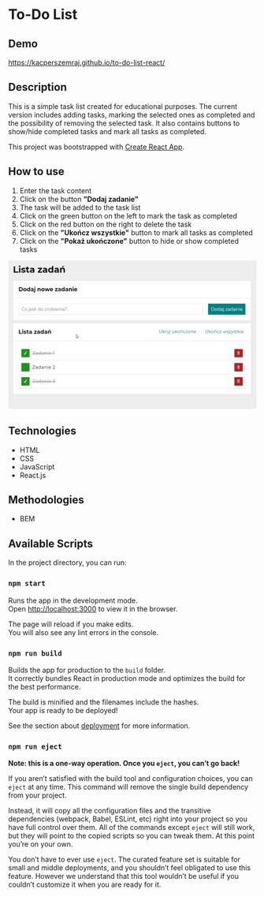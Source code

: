 # To-Do List

## Demo

https://kacperszemraj.github.io/to-do-list-react/

## Description

This is a simple task list created for educational purposes. The current version includes adding tasks, marking the selected ones as completed and the possibility of removing the selected task. It also contains buttons to show/hide completed tasks and mark all tasks as completed.

This project was bootstrapped with [Create React App](https://github.com/facebook/create-react-app).

## How to use

1. Enter the task content
2. Click on the button **"Dodaj zadanie"**
3. The task will be added to the task list
4. Click on the green button on the left to mark the task as completed
5. Click on the red button on the right to delete the task
6. Click on the **"Ukończ wszystkie"** button to mark all tasks as completed
7. Click on the **"Pokaż ukończone"** button to hide or show completed tasks

![Todolist](todo-how-to-use.gif)

## Technologies

- HTML
- CSS
- JavaScript
- React.js

## Methodologies

- BEM

## Available Scripts

In the project directory, you can run:

### `npm start`

Runs the app in the development mode.<br />
Open [http://localhost:3000](http://localhost:3000) to view it in the browser.

The page will reload if you make edits.<br />
You will also see any lint errors in the console.

### `npm run build`

Builds the app for production to the `build` folder.<br />
It correctly bundles React in production mode and optimizes the build for the best performance.

The build is minified and the filenames include the hashes.<br />
Your app is ready to be deployed!

See the section about [deployment](https://facebook.github.io/create-react-app/docs/deployment) for more information.

### `npm run eject`

**Note: this is a one-way operation. Once you `eject`, you can’t go back!**

If you aren’t satisfied with the build tool and configuration choices, you can `eject` at any time. This command will remove the single build dependency from your project.

Instead, it will copy all the configuration files and the transitive dependencies (webpack, Babel, ESLint, etc) right into your project so you have full control over them. All of the commands except `eject` will still work, but they will point to the copied scripts so you can tweak them. At this point you’re on your own.

You don’t have to ever use `eject`. The curated feature set is suitable for small and middle deployments, and you shouldn’t feel obligated to use this feature. However we understand that this tool wouldn’t be useful if you couldn’t customize it when you are ready for it.

